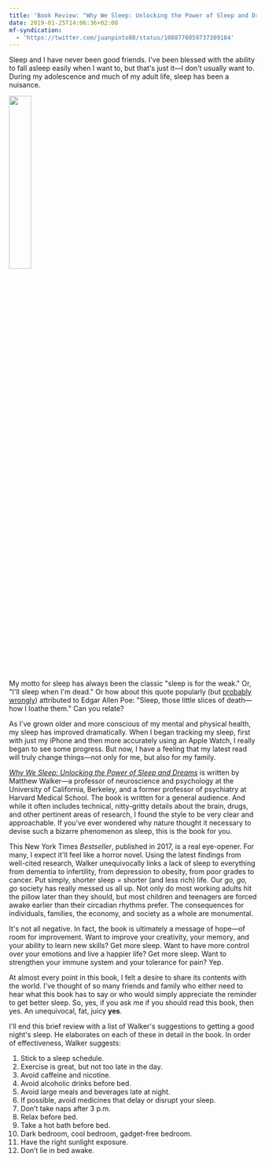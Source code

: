 ```yaml
---
title: 'Book Review: "Why We Sleep: Unlocking the Power of Sleep and Dreams" by Matthew Walker'
date: 2019-01-25T14:06:36+02:00
mf-syndication:
  - 'https://twitter.com/juanpinto88/status/1088776059737309184'
---
```


Sleep and I have never been good friends. I've been blessed with the ability to fall asleep easily when I want to, but that's just it—I don't usually want to. During my adolescence and much of my adult life, sleep has been a nuisance.

<!--more-->

<a href="/images/2019-01-25-why-we-sleep.jpg"><img src="/images/2019-01-25-why-we-sleep.jpg" style="width: 30%;" class="u-photo align-left"></a>

My motto for sleep has always been the classic "sleep is for the weak." Or, "I'll sleep when I'm dead." Or how about this quote popularly (but [probably wrongly](http://www.thepoeblog.org/did-poe-really-say-that/)) attributed to Edgar Allen Poe: "Sleep, those little slices of death—how I loathe them." Can you relate?

As I've grown older and more conscious of my mental and physical health, my sleep has improved dramatically. When I began tracking my sleep, first with just my iPhone and then more accurately using an Apple Watch, I really began to see some progress. But now, I have a feeling that my latest read will truly change things—not only for me, but also for my family.

[*Why We Sleep: Unlocking the Power of Sleep and Dreams*](https://www.amazon.com/Why-We-Sleep-Unlocking-Dreams/dp/1501144324/) is written by Matthew Walker—a professor of neuroscience and psychology at the University of California, Berkeley, and a former professor of psychiatry at Harvard Medical School. The book is written for a general audience. And while it often includes technical, nitty-gritty details about the brain, drugs, and other pertinent areas of research, I found the style to be very clear and approachable. If you've ever wondered why nature thought it necessary to devise such a bizarre phenomenon as sleep, this is the book for you.

This New York Times *Bestseller*, published in 2017, is a real eye-opener. For many, I expect it'll feel like a horror novel. Using the latest findings from well-cited research, Walker unequivocally links a lack of sleep to everything from dementia to infertility, from depression to obesity, from poor grades to cancer. Put simply, shorter sleep = shorter (and less rich) life. Our *go, go, go* society has really messed us all up. Not only do most working adults hit the pillow later than they should, but most children and teenagers are forced awake earlier than their circadian rhythms prefer. The consequences for individuals, families, the economy, and society as a whole are monumental.

It's not all negative. In fact, the book is ultimately a message of hope—of room for improvement. Want to improve your creativity, your memory, and your ability to learn new skills? Get more sleep. Want to have more control over your emotions and live a happier life? Get more sleep. Want to strengthen your immune system and your tolerance for pain? Yep.

At almost every point in this book, I felt a desire to share its contents with the world. I've thought of so many friends and family who either need to hear what this book has to say or who would simply appreciate the reminder to get better sleep. So, yes, if you ask me if you should read this book, then yes. An unequivocal, fat, juicy **yes**.

I'll end this brief review with a list of Walker's suggestions to getting a good night's sleep. He elaborates on each of these in detail in the book. In order of effectiveness, Walker suggests:

1. Stick to a sleep schedule.
2. Exercise is great, but not too late in the day.
3. Avoid caffeine and nicotine.
4. Avoid alcoholic drinks before bed.
5. Avoid large meals and beverages late at night.
6. If possible, avoid medicines that delay or disrupt your sleep.
7. Don’t take naps after 3 p.m.
8. Relax before bed.
9. Take a hot bath before bed.
10. Dark bedroom, cool bedroom, gadget-free bedroom.
11. Have the right sunlight exposure.
12. Don’t lie in bed awake.
